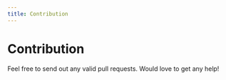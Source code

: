 ```yaml
---
title: Contribution
---
```


# Contribution

Feel free to send out any valid pull requests. Would love to get any help!